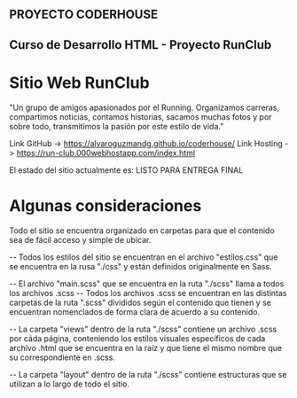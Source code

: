## PROYECTO CODERHOUSE
## Curso de Desarrollo HTML - Proyecto RunClub

# Sitio Web RunClub 
"Un grupo de amigos apasionados por el Running. Organizamos carreras, compartimos noticias, contamos historias, sacamos muchas fotos y por sobre todo, transmitimos la pasión por este estilo de vida."

Link GitHub -> https://alvaroguzmandg.github.io/coderhouse/
Link Hosting -> https://run-club.000webhostapp.com/index.html

El estado del sitio actualmente es: LISTO PARA ENTREGA FINAL

# Algunas consideraciones

Todo el sitio se encuentra organizado en carpetas para que el contenido sea de fácil acceso y simple de ubicar.

-- Todos los estilos del sitio se encuentran en el archivo "estilos.css" que se encuentra en la rusa "./css" y están definidos originalmente en Sass. 

-- El archivo "main.scss" que se encuentra en la ruta "./scss" llama a todos los archivos .scss
-- Todos los archivos .scss se encuentran en las distintas carpetas de la ruta ".scss" divididos según el contenido que tienen y se encuentran nomenclados de forma clara de acuerdo a su contenido.

-- La carpeta "views" dentro de la ruta "./scss" contiene un archivo .scss por cáda página, conteniendo los estilos visuales específicos de cada archivo .html que se encuentra en la raíz y que tiene el mismo nombre que su correspondiente en .scss.

-- La carpeta "layout" dentro de la ruta "./scss" contiene estructuras que se utilizan a lo largo de todo el sitio.